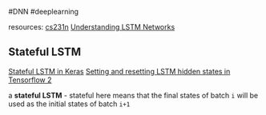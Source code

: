 #DNN #deeplearning 


resources:
[cs231n](http://cs231n.stanford.edu/slides/2018/cs231n_2018_lecture10.pdf)
[Understanding LSTM Networks](https://colah.github.io/posts/2015-08-Understanding-LSTMs/)

## 


## Stateful LSTM 
[Stateful LSTM in Keras](http://philipperemy.github.io/keras-stateful-lstm/)
[Setting and resetting LSTM hidden states in Tensorflow 2](https://adgefficiency.com/tf2-lstm-hidden/)


a **stateful LSTM** - stateful here means that the final states of batch `i` will be used as the initial states of batch `i+1`
